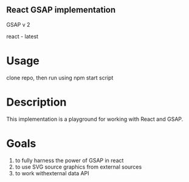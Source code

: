 ## React GSAP implementation

GSAP v 2

react - latest

# Usage
clone repo, then run using npm start script

# Description
This implementation is a playground for working with React and GSAP.

# Goals

1. to fully harness the power of GSAP in react
2. to use SVG source graphics from external sources
3. to work withexternal data API
